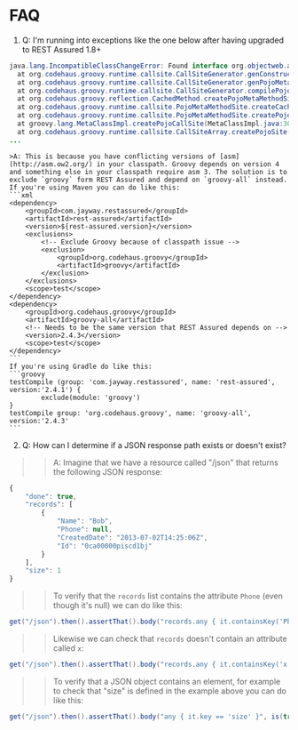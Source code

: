 # FAQ #

1. Q: I'm running into exceptions like the one below after having upgraded to REST Assured 1.8+
```java
java.lang.IncompatibleClassChangeError: Found interface org.objectweb.asm.MethodVisitor, but class was expected
  at org.codehaus.groovy.runtime.callsite.CallSiteGenerator.genConstructor(CallSiteGenerator.java:141)
  at org.codehaus.groovy.runtime.callsite.CallSiteGenerator.genPojoMetaMethodSite(CallSiteGenerator.java:181)
  at org.codehaus.groovy.runtime.callsite.CallSiteGenerator.compilePojoMethod(CallSiteGenerator.java:227)
  at org.codehaus.groovy.reflection.CachedMethod.createPojoMetaMethodSite(CachedMethod.java:257)
  at org.codehaus.groovy.runtime.callsite.PojoMetaMethodSite.createCachedMethodSite(PojoMetaMethodSite.java:159)
  at org.codehaus.groovy.runtime.callsite.PojoMetaMethodSite.createPojoMetaMethodSite(PojoMetaMethodSite.java:148)
  at groovy.lang.MetaClassImpl.createPojoCallSite(MetaClassImpl.java:3082)
  at org.codehaus.groovy.runtime.callsite.CallSiteArray.createPojoSite(CallSiteArray.java:129)
...
```
	>A: This is because you have conflicting versions of [asm](http://asm.ow2.org/) in your classpath. Groovy depends on version 4 and something else in your classpath require asm 3. The solution is to exclude `groovy` form REST Assured and depend on `groovy-all` instead. If you're using Maven you can do like this:
	```xml
	<dependency>
	    <groupId>com.jayway.restassured</groupId>
	    <artifactId>rest-assured</artifactId>
	    <version>${rest-assured.version}</version>
	    <exclusions>
	        <!-- Exclude Groovy because of classpath issue -->
	        <exclusion>
	            <groupId>org.codehaus.groovy</groupId>
	            <artifactId>groovy</artifactId>
	        </exclusion>
	    </exclusions>
	    <scope>test</scope>
	</dependency>
	<dependency>
	    <groupId>org.codehaus.groovy</groupId>
	    <artifactId>groovy-all</artifactId>
	    <!-- Needs to be the same version that REST Assured depends on -->
	    <version>2.4.3</version>
	    <scope>test</scope>
	</dependency>
	```
	If you're using Gradle do like this:
	```groovy
	testCompile (group: 'com.jayway.restassured', name: 'rest-assured', version:'2.4.1') {
	        exclude(module: 'groovy')
	}
	testCompile group: 'org.codehaus.groovy', name: 'groovy-all', version:'2.4.3'
	```
2. Q: How can I determine if a JSON response path exists or doesn't exist?
> > A: Imagine that we have a resource called "/json" that returns the following JSON response:
```javascript
{
    "done": true,
    "records": [
        {
            "Name": "Bob",
            "Phone": null,
            "CreatedDate": "2013-07-02T14:25:06Z",
            "Id": "0ca00000piscd1bj"
        }
    ],
    "size": 1
}
```
> > To verify that the `records` list contains the attribute `Phone` (even though it's null) we can do like this:
```java
get("/json").then().assertThat().body("records.any { it.containsKey('Phone') }", is(true));
```
> > Likewise we can check that `records` doesn't contain an attribute called `x`:
```java
get("/json").then().assertThat().body("records.any { it.containsKey('x') }", is(false));
```
> > To verify that a JSON object contains an element, for example to check that "size" is defined in the example above you can do like this:
```java
get("/json").then().assertThat().body("any { it.key == 'size' }", is(true));
```
